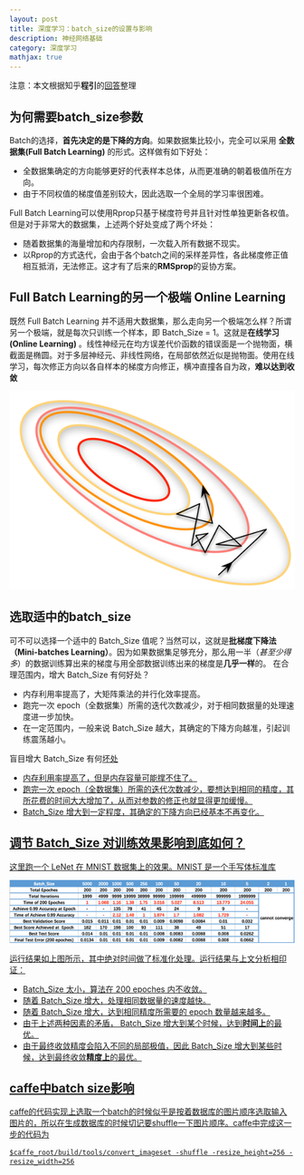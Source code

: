 ```yaml
---
layout: post
title: 深度学习：batch_size的设置与影响
description: 神经网络基础
category: 深度学习
mathjax: true
---
```


注意：本文根据知乎**程引**的[回答](https://www.zhihu.com/question/32673260)整理

## 为何需要batch_size参数

 Batch的选择，**首先决定的是下降的方向**。如果数据集比较小，完全可以采用 **全数据集(Full Batch Learning)** 的形式。这样做有如下好处：

 + 全数据集确定的方向能够更好的代表样本总体，从而更准确的朝着极值所在方向。
 + 由于不同权值的梯度值差别较大，因此选取一个全局的学习率很困难。

 Full Batch Learning可以使用Rprop只基于梯度符号并且针对性单独更新各权值。
 但是对于非常大的数据集，上述两个好处变成了两个坏处：

 + 随着数据集的海量增加和内存限制，一次载入所有数据不现实。
 + 以Rprop的方式迭代，会由于各个batch之间的采样差异性，各此梯度修正值相互抵消，无法修正。这才有了后来的**RMSprop**的妥协方案。

## Full Batch Learning的另一个极端 Online Learning

 既然 Full Batch Learning 并不适用大数据集，那么走向另一个极端怎么样？所谓另一个极端，就是每次只训练一个样本，即 Batch_Size = 1。这就是**在线学习(Online Learning)** 。线性神经元在均方误差代价函数的错误面是一个抛物面，横截面是椭圆。对于多层神经元、非线性网络，在局部依然近似是抛物面。使用在线学习，每次修正方向以各自样本的梯度方向修正，横冲直撞各自为政，**难以达到收敛**

 ![batch_size](/images/blog/batch_size1.png)

## 选取适中的batch_size

  可不可以选择一个适中的 Batch_Size 值呢？当然可以，这就是**批梯度下降法（Mini-batches Learning）**。因为如果数据集足够充分，那么用一半（*甚至少得多*）的数据训练算出来的梯度与用全部数据训练出来的梯度是**几乎一样**的。
  在合理范围内，增大 Batch_Size 有何好处？

  + 内存利用率提高了，大矩阵乘法的并行化效率提高。
  + 跑完一次 epoch（全数据集）所需的迭代次数减少，对于相同数据量的处理速度进一步加快。
  + 在一定范围内，一般来说 Batch_Size 越大，其确定的下降方向越准，引起训练震荡越小。

  盲目增大 Batch_Size 有何<u>坏处

  + 内存利用率提高了，但是内存容量可能撑不住了。
  + 跑完一次 epoch（全数据集）所需的迭代次数减少，要想达到相同的精度，其所花费的时间大大增加了，从而对参数的修正也就显得更加缓慢。
  + Batch_Size 增大到一定程度，其确定的下降方向已经基本不再变化。

##  调节 Batch_Size 对训练效果影响到底如何？

  这里跑一个 LeNet 在 MNIST 数据集上的效果。MNIST 是一个手写体标准库

   ![batch_size](/images/blog/batch_size2.png)

  运行结果如上图所示，其中绝对时间做了标准化处理。运行结果与上文分析相印证：
  + Batch_Size 太小，算法在 200 epoches 内不收敛。
  + 随着 Batch_Size 增大，处理相同数据量的速度越快。
  + 随着 Batch_Size 增大，达到相同精度所需要的 epoch 数量越来越多。
  + 由于上述两种因素的矛盾， Batch_Size 增大到<u>某个</u>时候，达到<b>时间上</b>的最优。
  + 由于最终收敛精度会陷入不同的局部极值，因此 Batch_Size 增大到<u>某些</u>时候，达到最终收敛**精度上**的最优。

## caffe中batch size影响

 caffe的代码实现上选取一个batch的时候似乎是按着数据库的图片顺序选取输入图片的，所以在生成数据库的时候切记要shuffle一下图片顺序。caffe中完成这一步的代码为

 ```
 $caffe_root/build/tools/convert_imageset -shuffle -resize_height=256 -resize_width=256
 ```
